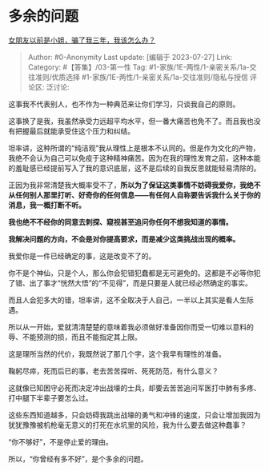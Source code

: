 # 多余的问题
[女朋友以前是小姐，骗了我三年，我该怎么办？](https://www.zhihu.com/question/393989082/answer/2903293712)

> Author: #0-Anonymity
> Last update: [编辑于 2023-07-27]
> Link:
> Category: #【答集】/03-第一性
> Tag: #1-家族/1E-两性/1-亲密关系/1a-交往准则/优质选择 #1-家族/1E-两性/1-亲密关系/1a-交往准则/隐私与授信
> 评论区:
> 泛讨论:

这事我不代表别人，也不作为一种典范来让你们学习，只谈我自己的原则。

这事换了是我，我虽然承受力远超平均水平，但一番大痛苦也免不了。而且我也没有把握最后就能承受住这个压力和纠结。

坦率讲，这种所谓的“纯洁观”我从理性上是根本不认同的。但是作为文化的产物，我绝不会认为自己可以免疫于这种精神痛苦。因为在我的理性发育之前，这种本能的羞耻感已经提前写入了我的意识底层，这不是后续的自我反思就能轻易清除的。

正因为我非常清楚我大概率受不了，**所以为了保证这类事情不妨碍我爱你，我绝不从任何别人那里打听、好奇你的任何信息——有任何人自称要告诉我什么关于你的消息，我一概打断不听。**

**我也绝不不经你的同意去刺探、窥视甚至追问你任何不想我知道的事情。**

**我解决问题的方向，不会是对你提高要求，而是减少这类挑战出现的概率。**

我爱你是一件已经确定的事，这是改变不了的。

你不是个神仙，只是个人，那么你会犯错犯蠢都是无可避免的。这都是不必等你犯了错、出了事才“恍然大悟”的“不见得”，而是只要是人就已经必然确定的事实。

而且人会犯多大的错，坦率讲，这不全取决于人自己，一半以上其实是看人生际遇。

所以从一开始，爱就清清楚楚的意味着我必须做好准备因你而受一切难以意料的辱、不能预测的损，而且不能指定其上限。

这是理所当然的代价，我既然说了那几个字，这个我早有理性的准备。

鞠躬尽瘁，死而后已的事，老去苦苦探听、死死防范，有什么意义？

这就像已知困守必死而决定冲出战壕的士兵，却要去苦苦追问军医打中肺有多疼、打中腿下半辈子要怎么过。

这些东西知道越多，只会妨碍我跳出战壕的勇气和冲锋的速度，只会让增加我因为犹犹豫豫被机枪毫无意义的打死在水坑里的风险，我为什么要去做这种蠢事？

“你不够好”，不是停止爱的理由。

所以，“你曾经有多不好”，是个多余的问题。
